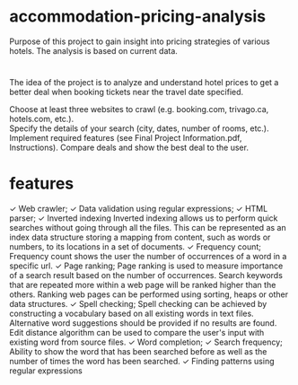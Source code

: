 # accommodation-pricing-analysis
Purpose of this project to gain insight into pricing strategies of various hotels. The analysis is based on current data.

# 
The idea of the project is to analyze and understand hotel prices to get a better deal when booking tickets near the travel date specified.

Choose at least three websites to crawl (e.g. booking.com, trivago.ca, hotels.com, etc.).  
Specify the details of your search (city, dates, number of rooms, etc.).  
Implement required features (see Final Project Information.pdf, Instructions). 
Compare deals and show the best deal to the user.

# features

✓ Web crawler;
✓ Data validation using regular expressions;
✓ HTML parser;
✓ Inverted indexing
Inverted indexing allows us to perform quick searches without going through all the files. This can be
represented as an index data structure storing a mapping from content, such as words or numbers, to its
locations in a set of documents.
✓ Frequency count;
Frequency count shows the user the number of occurrences of a word in a specific url.
✓ Page ranking;
Page ranking is used to measure importance of a search result based on the number of occurrences.
Search keywords that are repeated more within a web page will be ranked higher than the others.
Ranking web pages can be performed using sorting, heaps or other data structures.
✓ Spell checking;
Spell checking can be achieved by constructing a vocabulary based on all existing words in text files.
Alternative word suggestions should be provided if no results are found.
Edit distance algorithm can be used to compare the user's input with existing word from source files.
✓ Word completion;
✓ Search frequency;
Ability to show the word that has been searched before as well as the number of times the word has been
searched.
✓ Finding patterns using regular expressions
